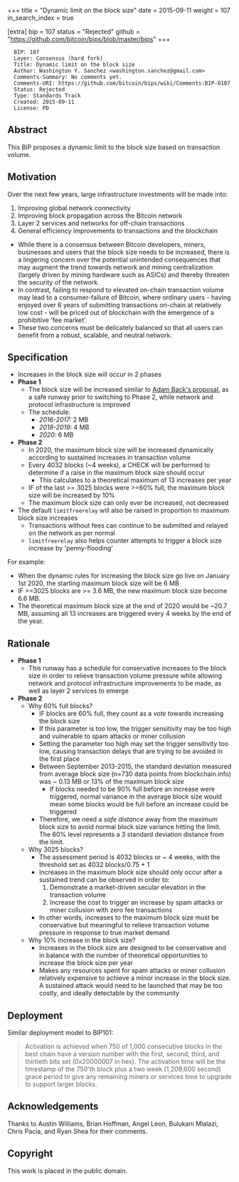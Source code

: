 +++
title = "Dynamic limit on the block size"
date = 2015-09-11
weight = 107
in_search_index = true

[extra]
bip = 107
status = "Rejected"
github = "https://github.com/bitcoin/bips/blob/master/bips"
+++

      BIP: 107
      Layer: Consensus (hard fork)
      Title: Dynamic limit on the block size
      Author: Washington Y. Sanchez <washington.sanchez@gmail.com>
      Comments-Summary: No comments yet.
      Comments-URI: https://github.com/bitcoin/bips/wiki/Comments:BIP-0107
      Status: Rejected
      Type: Standards Track
      Created: 2015-09-11
      License: PD

## Abstract

This BIP proposes a dynamic limit to the block size based on transaction
volume.

## Motivation

Over the next few years, large infrastructure investments will be made
into:

1.  Improving global network connectivity
2.  Improving block propagation across the Bitcoin network
3.  Layer 2 services and networks for off-chain transactions
4.  General efficiency improvements to transactions and the blockchain

-   While there is a consensus between Bitcoin developers, miners,
    businesses and users that the block size needs to be increased,
    there is a lingering concern over the potential unintended
    consequences that may augment the trend towards network and mining
    centralization (largely driven by mining hardware such as ASICs) and
    thereby threaten the security of the network.
-   In contrast, failing to respond to elevated on-chain transaction
    volume may lead to a consumer-failure of Bitcoin, where ordinary
    users - having enjoyed over 6 years of submitting transactions
    on-chain at relatively low cost - will be priced out of blockchain
    with the emergence of a prohibitive 'fee market'.
-   These two concerns must be delicately balanced so that all users can
    benefit from a robust, scalable, and neutral network.

## Specification

-   Increases in the block size will occur in 2 phases
-   **Phase 1**
    -   The block size will be increased similar to [Adam Back's
        proposal](https://twitter.com/adam3us/status/636410827969421312 "wikilink"),
        as a safe runway prior to switching to Phase 2, while network
        and protocol infrastructure is improved
    -   The schedule:
        -   *2016-2017:* 2 MB
        -   *2018-2019:* 4 MB
        -   *2020:* 6 MB
-   **Phase 2**
    -   In 2020, the maximum block size will be increased dynamically
        according to sustained increases in transaction volume
    -   Every 4032 blocks (\~4 weeks), a CHECK will be performed to
        determine if a raise in the maximum block size should occur
        -   This calculates to a theoretical maximum of 13 increases per
            year
    -   IF of the last &gt;= 3025 blocks were &gt;=60% full, the maximum
        block size will be increased by 10%
    -   The maximum block size can only ever be increased, not decreased
-   The default `limitfreerelay` will also be raised in proportion to
    maximum block size increases
    -   Transactions without fees can continue to be submitted and
        relayed on the network as per normal
    -   `limitfreerelay` also helps counter attempts to trigger a block
        size increase by 'penny-flooding'

For example:

-   When the dynamic rules for increasing the block size go live on
    January 1st 2020, the starting maximum block size will be 6 MB
-   IF &gt;=3025 blocks are &gt;= 3.6 MB, the new maximum block size
    become 6.6 MB.
-   The theoretical maximum block size at the end of 2020 would be
    \~20.7 MB, assuming all 13 increases are triggered every 4 weeks by
    the end of the year.

## Rationale

-   **Phase 1**
    -   This runway has a schedule for conservative increases to the
        block size in order to relieve transaction volume pressure while
        allowing network and protocol infrastructure improvements to be
        made, as well as layer 2 services to emerge
-   **Phase 2**
    -   Why 60% full blocks?
        -   IF blocks are 60% full, they count as a *vote* towards
            increasing the block size
        -   If this parameter is too low, the trigger sensitivity may be
            too high and vulnerable to spam attacks or miner collusion
        -   Setting the parameter too high may set the trigger
            sensitivity too low, causing transaction delays that are
            trying to be avoided in the first place
        -   Between September 2013-2015, the standard deviation measured
            from average block size (n=730 data points from
            blockchain.info) was \~ 0.13 MB or 13% of the maximum block
            size
            -   If blocks needed to be 90% full before an increase were
                triggered, normal variance in the average block size
                would mean some blocks would be full before an increase
                could be triggered
        -   Therefore, we need a *safe distance* away from the maximum
            block size to avoid normal block size variance hitting the
            limit. The 60% level represents a 3 standard deviation
            distance from the limit.
    -   Why 3025 blocks?
        -   The assessment period is 4032 blocks or \~ 4 weeks, with the
            threshold set as 4032 blocks/0.75 + 1
        -   Increases in the maximum block size should only occur after
            a sustained trend can be observed in order to:
            1.  Demonstrate a market-driven secular elevation in the
                transaction volume
            2.  Increase the cost to trigger an increase by spam attacks
                or miner collusion with zero fee transactions
        -   In other words, increases to the maximum block size must be
            conservative but meaningful to relieve transaction volume
            pressure in response to true market demand
    -   Why 10% increase in the block size?
        -   Increases in the block size are designed to be conservative
            and in balance with the number of theoretical opportunities
            to increase the block size per year
        -   Makes any resources spent for spam attacks or miner
            collusion relatively expensive to achieve a minor increase
            in the block size. A sustained attack would need to be
            launched that may be too costly, and ideally detectable by
            the community

## Deployment

Similar deployment model to BIP101:

> Activation is achieved when 750 of 1,000 consecutive blocks in the
> best chain have a version number with the first, second, third, and
> thirtieth bits set (0x20000007 in hex). The activation time will be
> the timestamp of the 750'th block plus a two week (1,209,600 second)
> grace period to give any remaining miners or services time to upgrade
> to support larger blocks.

## Acknowledgements

Thanks to Austin Williams, Brian Hoffman, Angel Leon, Bulukani Mlalazi,
Chris Pacia, and Ryan Shea for their comments.

## Copyright

This work is placed in the public domain.
